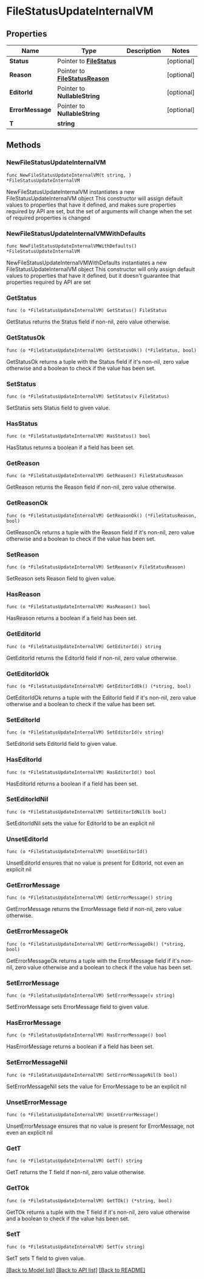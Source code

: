 # FileStatusUpdateInternalVM

## Properties

Name | Type | Description | Notes
------------ | ------------- | ------------- | -------------
**Status** | Pointer to [**FileStatus**](FileStatus.md) |  | [optional] 
**Reason** | Pointer to [**FileStatusReason**](FileStatusReason.md) |  | [optional] 
**EditorId** | Pointer to **NullableString** |  | [optional] 
**ErrorMessage** | Pointer to **NullableString** |  | [optional] 
**T** | **string** |  | 

## Methods

### NewFileStatusUpdateInternalVM

`func NewFileStatusUpdateInternalVM(t string, ) *FileStatusUpdateInternalVM`

NewFileStatusUpdateInternalVM instantiates a new FileStatusUpdateInternalVM object
This constructor will assign default values to properties that have it defined,
and makes sure properties required by API are set, but the set of arguments
will change when the set of required properties is changed

### NewFileStatusUpdateInternalVMWithDefaults

`func NewFileStatusUpdateInternalVMWithDefaults() *FileStatusUpdateInternalVM`

NewFileStatusUpdateInternalVMWithDefaults instantiates a new FileStatusUpdateInternalVM object
This constructor will only assign default values to properties that have it defined,
but it doesn't guarantee that properties required by API are set

### GetStatus

`func (o *FileStatusUpdateInternalVM) GetStatus() FileStatus`

GetStatus returns the Status field if non-nil, zero value otherwise.

### GetStatusOk

`func (o *FileStatusUpdateInternalVM) GetStatusOk() (*FileStatus, bool)`

GetStatusOk returns a tuple with the Status field if it's non-nil, zero value otherwise
and a boolean to check if the value has been set.

### SetStatus

`func (o *FileStatusUpdateInternalVM) SetStatus(v FileStatus)`

SetStatus sets Status field to given value.

### HasStatus

`func (o *FileStatusUpdateInternalVM) HasStatus() bool`

HasStatus returns a boolean if a field has been set.

### GetReason

`func (o *FileStatusUpdateInternalVM) GetReason() FileStatusReason`

GetReason returns the Reason field if non-nil, zero value otherwise.

### GetReasonOk

`func (o *FileStatusUpdateInternalVM) GetReasonOk() (*FileStatusReason, bool)`

GetReasonOk returns a tuple with the Reason field if it's non-nil, zero value otherwise
and a boolean to check if the value has been set.

### SetReason

`func (o *FileStatusUpdateInternalVM) SetReason(v FileStatusReason)`

SetReason sets Reason field to given value.

### HasReason

`func (o *FileStatusUpdateInternalVM) HasReason() bool`

HasReason returns a boolean if a field has been set.

### GetEditorId

`func (o *FileStatusUpdateInternalVM) GetEditorId() string`

GetEditorId returns the EditorId field if non-nil, zero value otherwise.

### GetEditorIdOk

`func (o *FileStatusUpdateInternalVM) GetEditorIdOk() (*string, bool)`

GetEditorIdOk returns a tuple with the EditorId field if it's non-nil, zero value otherwise
and a boolean to check if the value has been set.

### SetEditorId

`func (o *FileStatusUpdateInternalVM) SetEditorId(v string)`

SetEditorId sets EditorId field to given value.

### HasEditorId

`func (o *FileStatusUpdateInternalVM) HasEditorId() bool`

HasEditorId returns a boolean if a field has been set.

### SetEditorIdNil

`func (o *FileStatusUpdateInternalVM) SetEditorIdNil(b bool)`

 SetEditorIdNil sets the value for EditorId to be an explicit nil

### UnsetEditorId
`func (o *FileStatusUpdateInternalVM) UnsetEditorId()`

UnsetEditorId ensures that no value is present for EditorId, not even an explicit nil
### GetErrorMessage

`func (o *FileStatusUpdateInternalVM) GetErrorMessage() string`

GetErrorMessage returns the ErrorMessage field if non-nil, zero value otherwise.

### GetErrorMessageOk

`func (o *FileStatusUpdateInternalVM) GetErrorMessageOk() (*string, bool)`

GetErrorMessageOk returns a tuple with the ErrorMessage field if it's non-nil, zero value otherwise
and a boolean to check if the value has been set.

### SetErrorMessage

`func (o *FileStatusUpdateInternalVM) SetErrorMessage(v string)`

SetErrorMessage sets ErrorMessage field to given value.

### HasErrorMessage

`func (o *FileStatusUpdateInternalVM) HasErrorMessage() bool`

HasErrorMessage returns a boolean if a field has been set.

### SetErrorMessageNil

`func (o *FileStatusUpdateInternalVM) SetErrorMessageNil(b bool)`

 SetErrorMessageNil sets the value for ErrorMessage to be an explicit nil

### UnsetErrorMessage
`func (o *FileStatusUpdateInternalVM) UnsetErrorMessage()`

UnsetErrorMessage ensures that no value is present for ErrorMessage, not even an explicit nil
### GetT

`func (o *FileStatusUpdateInternalVM) GetT() string`

GetT returns the T field if non-nil, zero value otherwise.

### GetTOk

`func (o *FileStatusUpdateInternalVM) GetTOk() (*string, bool)`

GetTOk returns a tuple with the T field if it's non-nil, zero value otherwise
and a boolean to check if the value has been set.

### SetT

`func (o *FileStatusUpdateInternalVM) SetT(v string)`

SetT sets T field to given value.



[[Back to Model list]](../README.md#documentation-for-models) [[Back to API list]](../README.md#documentation-for-api-endpoints) [[Back to README]](../README.md)


